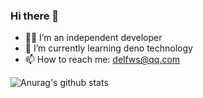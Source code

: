 ### Hi there 👋

<!--
**delfws/delfws** is a ✨ _special_ ✨ repository because its `README.md` (this file) appears on your GitHub profile.

Here are some ideas to get you started:

- 🔭 I’m currently working on ...
- 🌱 I’m currently learning ...
- 👯 I’m looking to collaborate on ...
- 🤔 I’m looking for help with ...
- 💬 Ask me about ...
- 📫 How to reach me: ...
- 😄 Pronouns: ...
- ⚡ Fun fact: ...
-->

- 👨‍💻 I’m an independent developer
- 🌱 I’m currently learning deno technology
- 📫 How to reach me: delfws@qq.com

![Anurag's github stats](https://github-readme-stats.vercel.app/api?username=delfws&show_icons=true&theme=radical)
